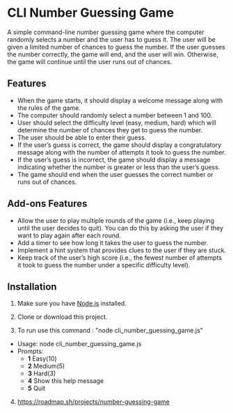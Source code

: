 # CLI Number Guessing Game


A simple command-line number guessing game where the computer randomly selects a number and the user has to guess it. 
The user will be given a limited number of chances to guess the number. If the user guesses the number correctly, 
the game will end, and the user will win. Otherwise, the game will continue until the user runs out of chances.

## Features

- When the game starts, it should display a welcome message along with the rules of the game.
- The computer should randomly select a number between 1 and 100.
- User should select the difficulty level (easy, medium, hard) which will determine the number of chances they get to guess the number.
- The user should be able to enter their guess.
- If the user’s guess is correct, the game should display a congratulatory message along with the number of attempts it took to guess the number.
- If the user’s guess is incorrect, the game should display a message indicating whether the number is greater or less than the user’s guess.
- The game should end when the user guesses the correct number or runs out of chances.

## Add-ons Features

- Allow the user to play multiple rounds of the game (i.e., keep playing until the user decides to quit). You can do this by asking the user if they want to play again after each round.
- Add a timer to see how long it takes the user to guess the number.
- Implement a hint system that provides clues to the user if they are stuck.
- Keep track of the user’s high score (i.e., the fewest number of attempts it took to guess the number under a specific difficulty level).

## Installation

1. Make sure you have [Node.js](https://nodejs.org) installed.

2. Clone or download this project.

3. To run use this command : "node cli_number_guessing_game.js"
  - Usage: node cli_number_guessing_game.js
  - Prompts:
      -  **1**       Easy(10)
      -  **2**       Medium(5)
      -  **3**       Hard(3)
      -  **4**       Show this help message
      -  **5**       Quit

4. https://roadmap.sh/projects/number-guessing-game
